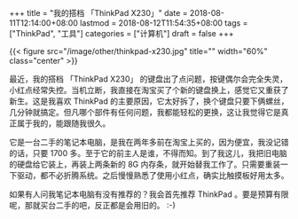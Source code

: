 +++
title = "我的搭档 「ThinkPad X230」"
date = 2018-08-11T12:14:00+08:00
lastmod = 2018-08-12T11:54:35+08:00
tags = ["ThinkPad", "工具"]
categories = ["计算机"]
draft = false
+++

{{< figure src="/image/other/thinkpad-x230.jpg" title="" width="60%" class="center" >}}

最近，我的搭档 「ThinkPad X230」 的键盘出了点问题，按键偶尔会完全失灵，小红点经常失控。当机立断，我直接在淘宝买了个新的键盘换上，感觉它又重获了新生。这是我喜欢 ThinkPad 的主要原因，它太好拆了，换个键盘只要下俩螺丝，几分钟就搞定。但凡哪个部件有任何问题，我都能轻松的更换，这让我觉得它是真正属于我的，能跟随我很久。

<!--more-->

它是一台二手的笔记本电脑，是我在两年多前在淘宝上买的，因为便宜，我没记错的话，只要 1700 多。至于它的前主人是谁，不得而知。到了我这儿，我把旧电脑的硬盘给它装上，再装上两条新的 8G 内存条，就开始替我工作了。只需要重装一下驱动，都不必折腾系统。之后慢慢熟悉了使用小红点，确实比触摸板好用太多。

如果有人问我笔记本电脑有没有推荐的？我会首先推荐 ThinkPad 。要是预算有限呢，那就买台二手的吧，反正都是会用旧的。 :-)
